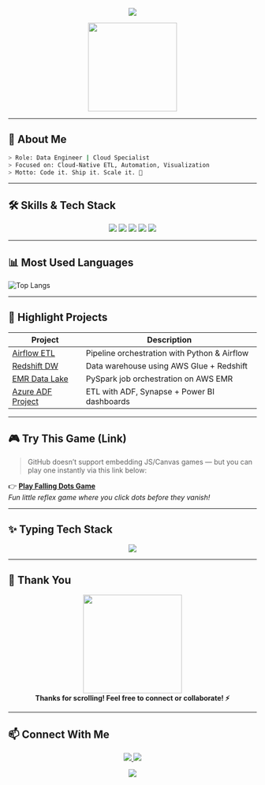 
<!-- 🌟 SAHIL MUNJULURI | INTERACTIVE GITHUB PROFILE (FULLY SUPPORTED VERSION) -->

<!-- 🎬 HEADER -->
<p align="center">
  <img src="https://capsule-render.vercel.app/api?type=waving&color=0:0575E6,100:00F260&height=200&section=header&text=Sahil%20Munjuluri&fontSize=45&fontColor=ffffff&animation=fadeIn&desc=Cloud%20%7C%20Data%20%7C%20Engineer&descSize=18" />
</p>

<!-- 👨‍💻 DEVELOPER AVATAR -->
<p align="center">
  <img src="https://media.giphy.com/media/qgQUggAC3Pfv687qPC/giphy.gif" width="180" />
</p>

---

## 🚀 About Me

```bash
> Role: Data Engineer | Cloud Specialist
> Focused on: Cloud-Native ETL, Automation, Visualization
> Motto: Code it. Ship it. Scale it. 🚀
```

---

## 🛠️ Skills & Tech Stack

<p align="center">
  <img src="https://skillicons.dev/icons?i=python,java,sql,scala,bash" />
  <img src="https://skillicons.dev/icons?i=aws,azure,gcp" />
  <img src="https://skillicons.dev/icons?i=spark,kafka,airflow,snowflake" />
  <img src="https://skillicons.dev/icons?i=docker,terraform,jenkins" />
  <img src="https://skillicons.dev/icons?i=tableau,powerbi" />
</p>

---

## 📊 Most Used Languages

![Top Langs](https://github-readme-stats.vercel.app/api/top-langs/?username=sahilmunjuluri&layout=compact&theme=radical)

---

## 🧠 Highlight Projects

| Project | Description |
|--------|-------------|
| [Airflow ETL](https://github.com/sahilmunjuluri/airflow-etl-pipeline) | Pipeline orchestration with Python & Airflow |
| [Redshift DW](https://github.com/sahilmunjuluri/aws-redshift-data-warehouse) | Data warehouse using AWS Glue + Redshift |
| [EMR Data Lake](https://github.com/sahilmunjuluri/aws-emr-data-lake) | PySpark job orchestration on AWS EMR |
| [Azure ADF Project](https://github.com/sahilmunjuluri/My_Azure_Project) | ETL with ADF, Synapse + Power BI dashboards |

---

## 🎮 Try This Game (Link)

> GitHub doesn’t support embedding JS/Canvas games — but you can play one instantly via this link below:

👉 **[Play Falling Dots Game](https://codepen.io/bheest_/full/OJbjENe)**  
*Fun little reflex game where you click dots before they vanish!*

---

## ✨ Typing Tech Stack

<p align="center">
  <img src="https://readme-typing-svg.demolab.com?font=Fira+Code&weight=500&size=22&pause=1000&color=7FFF00&center=true&vCenter=true&width=800&lines=Python+%F0%9F%90%8D+|+Spark+%E2%9A%A1%EF%B8%8F+|+Kafka+%F0%9F%94%A5+|+Snowflake+%E2%9D%84%EF%B8%8F+|+Docker+%F0%9F%94%A7+|+Terraform+%F0%9F%9A%97" />
</p>

---

## 🙏 Thank You

<p align="center">
  <img src="https://media.giphy.com/media/3o7aD2saalBwwftBIY/giphy.gif" width="200" /><br>
  <b>Thanks for scrolling! Feel free to connect or collaborate! ⚡</b>
</p>

---

## 📫 Connect With Me

<p align="center">
  <a href="mailto:msahil0103@gmail.com">
    <img src="https://img.shields.io/badge/Gmail-msahil0103@gmail.com-D14836?style=for-the-badge&logo=gmail&logoColor=white" />
  </a>
  <a href="https://linkedin.com/in/sahil-munjuluri">
    <img src="https://img.shields.io/badge/LinkedIn-Connect-blue?style=for-the-badge&logo=linkedin&logoColor=white" />
  </a>
</p>

<!-- FOOTER -->
<p align="center">
  <img src="https://capsule-render.vercel.app/api?type=waving&color=0:00F260,100:0575E6&height=120&section=footer" />
</p>
